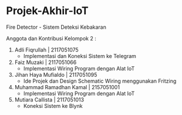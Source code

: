 # Projek-Akhir-IoT

Fire Detector - Sistem Deteksi Kebakaran

Anggota dan Kontribusi Kelompok 2 :
1. Adli Fiqrullah | 2117051075
   - Implementasi dan Koneksi Sistem ke Telegram
3. Faiz Muzaki | 2117051066
   - Implementasi Wiring Program dengan Alat IoT
5. Jihan Haya Mufialdo | 2117051095
   - Ide Projek dan Design Schematic Wiring menggunakan Fritzing
7. Muhammad Ramadhan Kamal | 2157051001
   - Implementasi Wiring Program dengan Alat IoT
9. Mutiara Callista | 2117051013
   - Koneksi Sistem ke Blynk

